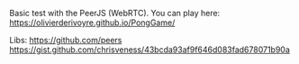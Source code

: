 

Basic test with the PeerJS (WebRTC). You can play here:
https://olivierderivoyre.github.io/PongGame/

Libs:
https://github.com/peers
https://gist.github.com/chrisveness/43bcda93af9f646d083fad678071b90a